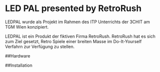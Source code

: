 # LED PAL presented by RetroRush

LEDPAL wurde als Projekt im Rahmen des ITP Unterrichts der 3CHIT am TGM Wien konzipiert. 

LEDPAL ist ein Produkt der fiktiven Firma RetroRush. RetroRush hat es sich zum Ziel gesetzt, Retro Spiele einer breiten Masse im Do-It-Yourself Verfahrn zur Verfügung zu stellen. 

##Hardware

##Installation




